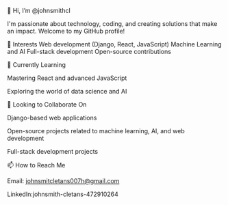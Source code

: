 👋 Hi, I’m @johnsmithcl

I'm passionate about technology, coding, and creating solutions that make an impact. Welcome to my GitHub profile!

👀 Interests
Web development (Django, React, JavaScript)
Machine Learning and AI
Full-stack development
Open-source contributions

🌱 Currently Learning

Mastering React and advanced JavaScript

Exploring the world of data science and AI

💞️ Looking to Collaborate On

Django-based web applications

Open-source projects related to machine learning, AI, and web development

Full-stack development projects

📫 How to Reach Me

Email: johnsmitcletans007h@gmail.com

LinkedIn:johnsmith-cletans-472910264

